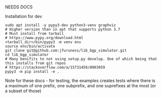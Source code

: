 NEEDS DOCS

Installation for dev
```
sudo apt install -y pypy3-dev python3-venv graphviz
# Higher version than in apt that supports python 3.7
# Must install from tarball
# https://www.pypy.org/download.html
<tarball_dir>/bin/pypy3 -m venv env
source env/bin/activate
git clone git@github.com:jfuruness/lib_bgp_simulator.git
cd lib_bgp_simulator
# Many benifits to not using setup.py develop. One of which being that this installs from git repos
# https://stackoverflow.com/a/15731459/8903959
pypy3 -m pip install -e .
```


Note for these docs - for testing, the examples creates tests where there is a maximum of one prefix, one subprefix, and one suprefixes at the most (or a subset of those)

